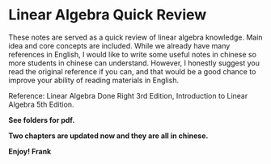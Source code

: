 # Linear Algebra Quick Review
These notes are served as a quick review of linear algebra knowledge. Main idea and core concepts are included.
While we already have many references in English, I would like to write some useful notes in chinese so more students in chinese can understand. However, I honestly suggest you read the original reference if you can, and that would be a good chance to improve your ability of reading materials in English.

Reference: Linear Algebra Done Right 3rd Edition, Introduction to Linear Algebra 5th Edition.

<b>See folders for pdf.

Two chapters are updated now and they are all in chinese.

Enjoy!
Frank
